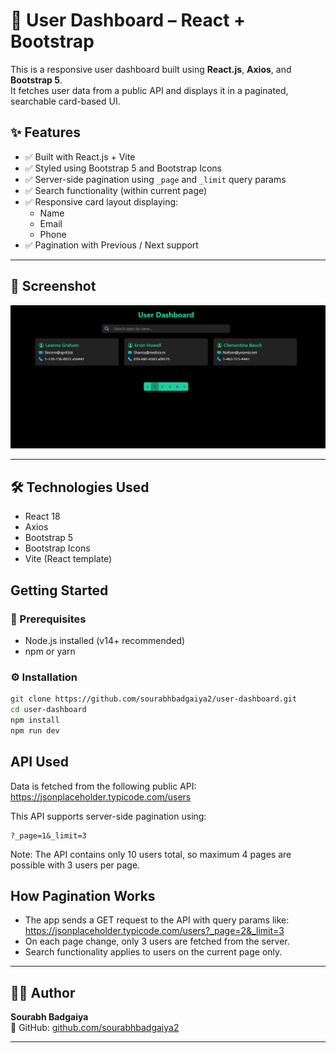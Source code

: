 # 🚀 User Dashboard – React + Bootstrap

This is a responsive user dashboard built using **React.js**, **Axios**, and **Bootstrap 5**.  
It fetches user data from a public API and displays it in a paginated, searchable card-based UI.

## ✨ Features

- ✅ Built with React.js + Vite
- ✅ Styled using Bootstrap 5 and Bootstrap Icons
- ✅ Server-side pagination using `_page` and `_limit` query params
- ✅ Search functionality (within current page)
- ✅ Responsive card layout displaying:
  - Name
  - Email
  - Phone
- ✅ Pagination with Previous / Next support

---

## 📸 Screenshot

![App Preview](./public/screenshot.png)

---

## 🛠️ Technologies Used

- React 18
- Axios
- Bootstrap 5
- Bootstrap Icons
- Vite (React template)

## Getting Started

### 🧪 Prerequisites

- Node.js installed (v14+ recommended)
- npm or yarn

### ⚙️ Installation

```bash
git clone https://github.com/sourabhbadgaiya2/user-dashboard.git
cd user-dashboard
npm install
npm run dev
```

## API Used

Data is fetched from the following public API:  
https://jsonplaceholder.typicode.com/users

This API supports server-side pagination using:

```
?_page=1&_limit=3
```

Note: The API contains only 10 users total, so maximum 4 pages are possible with 3 users per page.

## How Pagination Works

- The app sends a GET request to the API with query params like:
  https://jsonplaceholder.typicode.com/users?_page=2&_limit=3
- On each page change, only 3 users are fetched from the server.
- Search functionality applies to users on the current page only.

---

## 👨‍💻 Author

**Sourabh Badgaiya**  
🔗 GitHub: [github.com/sourabhbadgaiya2](https://github.com/sourabhbadgaiya2)

---
